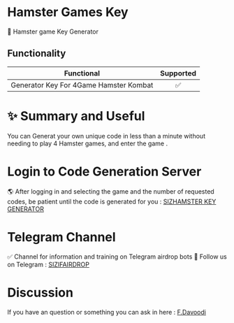 # Hamster Games Key
🐹 Hamster game Key Generator

## Functionality
| Functional                                                     | Supported |
|----------------------------------------------------------------|:---------:|
| Generator Key For 4Game Hamster Kombat                        |     ✅     |

# ✨ Summary and Useful
You can Generat your own unique code in less than a minute without needing to play 4 Hamster games, and enter the game . 


# Login to Code Generation Server

🌎 After logging in and selecting the game and the number of requested codes, be patient until the code is generated for you  : [SIZHAMSTER KEY GENERATOR](https://sizairdrop.sizvpn.com/hamsterkey/)
   

# Telegram Channel

✅ Channel for information and training on Telegram airdrop bots 🔷 Follow us on Telegram : [SIZIFAIRDROP](https://t.me/sizifairdrop)
   
# Discussion

If you have an question or something you can ask in here : [F.Davoodi](https://t.me/sizifart)


